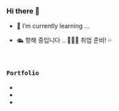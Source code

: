 ### Hi there 👋

- 🌱 I’m currently learning ...

- 🛳️ 항해 중입니다 .. 🌊🌊🌊 취업 준비! 💦
<br>

### `Portfolio`
-
-
-
